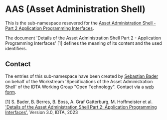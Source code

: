 # AAS (Asset Administration Shell)

This is the sub-namespace resevered for the [Asset Administration Shell - Part 2 Application Programming Interfaces](./0/README.md).

The document 'Details of the Asset Administration Shell Part 2 - Application Programming Interfaces' [1] defines the meaning of its content and the used identifiers.


## Contact

The entries of this sub-namespace have been created by [Sebastian Bader](https://github.com/sebbader)
on behalf of the Workstream 'Specifications of the Asset Administration Shell' of the IDTA Working Group "Open Technology".
Contact via a [web form](https://industrialdigitaltwin.org/en/contact).


[1] S. Bader, B. Berres, B. Boss, A. Graf Gatterburg, M. Hoffmeister et al.
['Details of the Asset Administration Shell Part 2: Application Programming Interfaces'](https://industrialdigitaltwin.org/en/content-hub/aasspecifications), Version 3.0,
IDTA, 2023